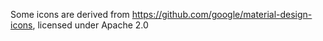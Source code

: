Some icons are derived from https://github.com/google/material-design-icons, licensed under Apache 2.0
